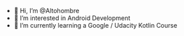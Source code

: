 - 👋 Hi, I’m @Altohombre
- 👀 I’m interested in Android Development
- 🌱 I’m currently learning a Google / Udacity Kotlin Course

<!---
Altohombre/Altohombre is a ✨ special ✨ repository because its `README.md` (this file) appears on your GitHub profile.
You can click the Preview link to take a look at your changes.
--->
